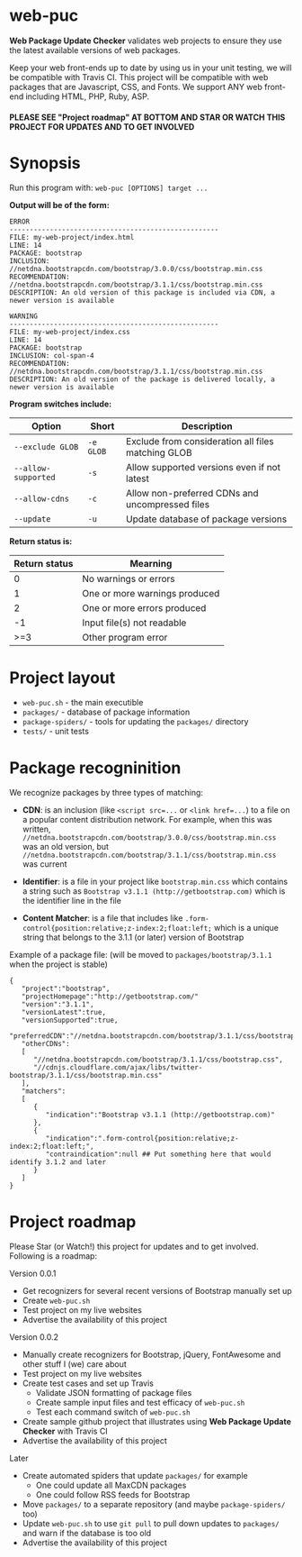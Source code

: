 web-puc
=======

**Web Package Update Checker** validates web projects to ensure they use the latest available versions of web packages.

Keep your web front-ends up to date by using us in your unit testing, we will be compatible with Travis CI. This project will be compatible with web packages that are Javascript, CSS, and Fonts. We support ANY web front-end including HTML, PHP, Ruby, ASP.

####  PLEASE SEE "Project roadmap" AT BOTTOM AND STAR OR WATCH THIS PROJECT FOR UPDATES AND TO GET INVOLVED  ####


Synopsis
========

Run this program with: `web-puc [OPTIONS] target ...`

**Output will be of the form:**

````
ERROR
----------------------------------------------------
FILE: my-web-project/index.html
LINE: 14
PACKAGE: bootstrap
INCLUSION: //netdna.bootstrapcdn.com/bootstrap/3.0.0/css/bootstrap.min.css
RECOMMENDATION: //netdna.bootstrapcdn.com/bootstrap/3.1.1/css/bootstrap.min.css
DESCRIPTION: An old version of this package is included via CDN, a newer version is available

WARNING
----------------------------------------------------
FILE: my-web-project/index.css
LINE: 14
PACKAGE: bootstrap
INCLUSION: col-span-4
RECOMMENDATION: //netdna.bootstrapcdn.com/bootstrap/3.1.1/css/bootstrap.min.css
DESCRIPTION: An old version of the package is delivered locally, a newer version is available
````

**Program switches include:**

| Option              | Short      | Description                                         |
| ------------------- | ---------- | ------------                                        |
| `--exclude GLOB`    | `-e GLOB`  | Exclude from consideration all files matching GLOB  |
| `--allow-supported` | `-s`       | Allow supported versions even if not latest         |
| `--allow-cdns`      | `-c`       | Allow non-preferred CDNs and uncompressed files     |
| `--update`          | `-u`       | Update database of package versions                 |

**Return status is:**

| Return status | Mearning                      |
| ------------- | --------------                |
| 0             | No warnings or errors         |
| 1             | One or more warnings produced |
| 2             | One or more errors produced   |
| -1            | Input file(s) not readable    |
| >=3           | Other program error           |


Project layout
==============

 - `web-puc.sh` - the main executible
 - `packages/` - database of package information
 - `package-spiders/` - tools for updating the `packages/` directory
 - `tests/` - unit tests


Package recogninition
=====================

We recognize packages by three types of matching:

 - **CDN**: is an inclusion (like `<script src=...` or `<link href=...`) to a file on a popular content distribution network. For example, when this was written, `//netdna.bootstrapcdn.com/bootstrap/3.0.0/css/bootstrap.min.css` was an old version, but `//netdna.bootstrapcdn.com/bootstrap/3.1.1/css/bootstrap.min.css` was current

 - **Identifier**: is a file in your project like `bootstrap.min.css` which contains a string such as `Bootstrap v3.1.1 (http://getbootstrap.com)` which is the identifier line in the file
 
 - **Content Matcher**: is a file that includes like `.form-control{position:relative;z-index:2;float:left;` which is a unique string that belongs to the 3.1.1 (or later) version of Bootstrap

Example of a package file: (will be moved to `packages/bootstrap/3.1.1` when the project is stable)

````
{
   "project":"bootstrap",
   "projectHomepage":"http://getbootstrap.com/"
   "version":"3.1.1",
   "versionLatest":true,
   "versionSupported":true,
   "preferredCDN":"//netdna.bootstrapcdn.com/bootstrap/3.1.1/css/bootstrap.min.css",
   "otherCDNs":
   [
      "//netdna.bootstrapcdn.com/bootstrap/3.1.1/css/bootstrap.css",
      "//cdnjs.cloudflare.com/ajax/libs/twitter-bootstrap/3.1.1/css/bootstrap.min.css"
   ],
   "matchers":
   [
      {
         "indication":"Bootstrap v3.1.1 (http://getbootstrap.com)"
      },
      {
         "indication":".form-control{position:relative;z-index:2;float:left;",
         "contraindication":null ## Put something here that would identify 3.1.2 and later
      }
   ]
}
````


Project roadmap
===============

Please Star (or Watch!) this project for updates and to get involved. Following is a roadmap:

Version 0.0.1

 * Get recognizers for several recent versions of Bootstrap manually set up
 * Create `web-puc.sh`
 * Test project on my live websites
 * Advertise the availability of this project

Version 0.0.2

 * Manually create recognizers for Bootstrap, jQuery, FontAwesome and other stuff I (we) care about
 * Test project on my live websites
 * Create test cases and set up Travis
   * Validate JSON formatting of package files
   * Create sample input files and test efficacy of `web-puc.sh`
   * Test each command switch of `web-puc.sh`
 * Create sample github project that illustrates using **Web Package Update Checker** with Travis CI
 * Advertise the availability of this project

Later

 * Create automated spiders that update `packages/` for example
   * One could update all MaxCDN packages
   * One could follow RSS feeds for Bootstrap
 * Move `packages/` to a separate repository (and maybe `package-spiders/` too)
 * Update `web-puc.sh` to use `git pull` to pull down updates to `packages/` and warn if the database is too old
 * Advertise the availability of this project
